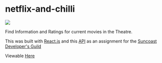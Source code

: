 # netflix-and-chilli
![](netflicandchilli.gif)

Find Information and Ratings for current movies in the Theatre.

This was built with [React.js](https://reactjs.org/) and this [API](https://www.themoviedb.org/) as an assignment for the [Suncoast Developer's Guild](https:suncoast.io/)

Viewable [Here](https://netflixandchilli-phil.netlify.com/) 
